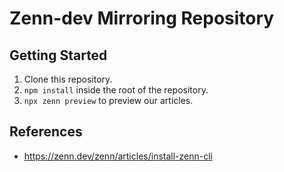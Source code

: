 # Zenn-dev Mirroring Repository

## Getting Started

1. Clone this repository.
2. `npm install` inside the root of the repository.
3. `npx zenn preview` to preview our articles.

## References

- https://zenn.dev/zenn/articles/install-zenn-cli
